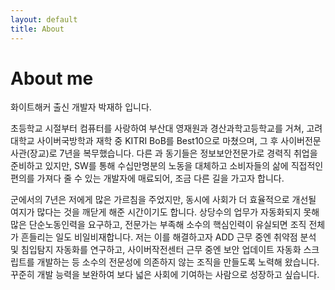 ```yaml
---
layout: default
title: About
---
```


# About me

화이트해커 출신 개발자 박재하 입니다.

초등학교 시절부터 컴퓨터를 사랑하여 부산대 영재원과 경산과학고등학교를 거쳐, 고려대학교 사이버국방학과 재학 중 KITRI BoB를 Best10으로 마쳤으며,
그 후 사이버전문사관(장교)로 7년을 복무했습니다. 다른 과 동기들은 정보보안전문가로 경력직 취업을 준비하고 있지만, SW를 통해 수십만명분의 노동을
대체하고 소비자들의 삶에 직접적인 편의를 가져다 줄 수 있는 개발자에 매료되어, 조금 다른 길을 가고자 합니다.

군에서의 7년은 저에게 많은 가르침을 주었지만, 동시에 사회가 더 효율적으로 개선될 여지가 많다는 것을 깨닫게 해준 시간이기도 합니다. 상당수의
업무가 자동화되지 못해 많은 단순노동인력을 요구하고, 전문가는 부족해 소수의 핵심인력이 유실되면 조직 전체가 흔들리는 일도 비일비재합니다.
저는 이를 해결하고자 ADD 근무 중엔 취약점 분석 및 침입탐지 자동화를 연구하고, 사이버작전센터 근무 중엔 보안 업데이트 자동화 스크립트를 개발하는 등
소수의 전문성에 의존하지 않는 조직을 만들도록 노력해 왔습니다. 꾸준히 개발 능력을 보완하여 보다 넓은 사회에 기여하는 사람으로 성장하고 싶습니다.